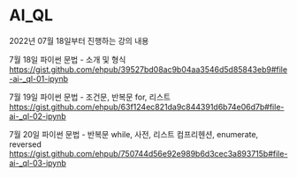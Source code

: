 # AI_QL
2022년 07월 18일부터 진행하는 강의 내용


7월 18일 파이썬 문법 - 소개 및 형식
https://gist.github.com/ehpub/39527bd08ac9b04aa3546d5d85843eb9#file-ai-_ql-01-ipynb

7월 19일 파이썬 문법 - 조건문, 반복문 for, 리스트
https://gist.github.com/ehpub/63f124ec821da9c844391d6b74e06d7b#file-ai-_ql-02-ipynb

7월 20일 파이썬 문법 - 반복문 while, 사전, 리스트 컴프리헨션, enumerate, reversed
https://gist.github.com/ehpub/750744d56e92e989b6d3cec3a893715b#file-ai-_ql-03-ipynb
